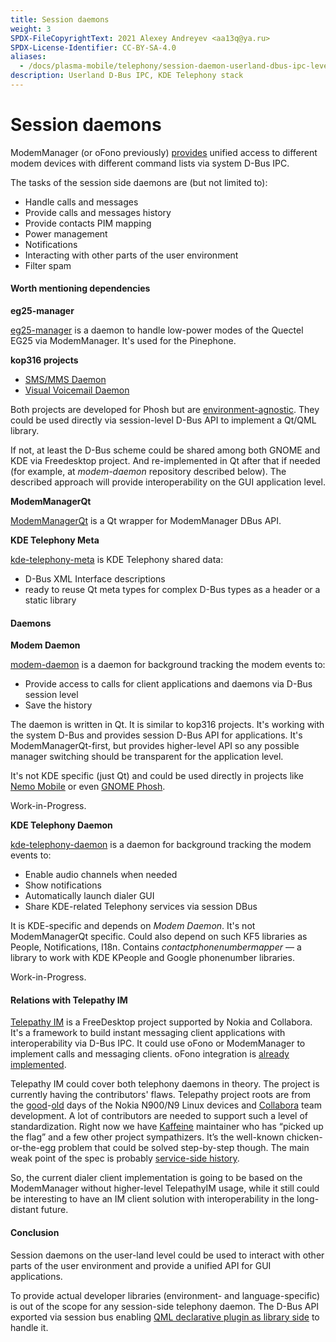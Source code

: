```yaml
---
title: Session daemons
weight: 3
SPDX-FileCopyrightText: 2021 Alexey Andreyev <aa13q@ya.ru>
SPDX-License-Identifier: CC-BY-SA-4.0
aliases:
  - /docs/plasma-mobile/telephony/session-daemon-userland-dbus-ipc-level/
description: Userland D-Bus IPC, KDE Telephony stack
---
```


# Session daemons

ModemManager (or oFono previously) [provides](../../../../content/docs/packaging/plasma-mobile/telephony/system-daemon-userland-dbus-ipc-level/) unified access to different modem devices with different command lists via system D-Bus IPC.

The tasks of the session side daemons are (but not limited to):

* Handle calls and messages
* Provide calls and messages history
* Provide contacts PIM mapping
* Power management
* Notifications
* Interacting with other parts of the user environment
* Filter spam

#### Worth mentioning dependencies

**eg25-manager**

[eg25-manager](https://gitlab.com/mobian1/eg25-manager) is a daemon to handle low-power modes of the Quectel EG25 via ModemManager. It's used for the Pinephone.

**kop316 projects**

* [SMS/MMS Daemon](https://gitlab.com/kop316/mmsd)
* [Visual Voicemail Daemon](https://gitlab.com/kop316/vvmd)

Both projects are developed for Phosh but are [environment-agnostic](https://gitlab.com/kop316/vvmd/-/issues/5). They could be used directly via session-level D-Bus API to implement a Qt/QML library.

If not, at least the D-Bus scheme could be shared among both GNOME and KDE via Freedesktop project. And re-implemented in Qt after that if needed (for example, at _modem-daemon_ repository described below). The described approach will provide interoperability on the GUI application level.

**ModemManagerQt**

[ModemManagerQt](https://invent.kde.org/frameworks/modemmanager-qt) is a Qt wrapper for ModemManager DBus API.

**KDE Telephony Meta**

[kde-telephony-meta](https://invent.kde.org/plasma-mobile/plasma-dialer/-/tree/master/kde-telephony-meta/) is KDE Telephony shared data:

* D-Bus XML Interface descriptions
* ready to reuse Qt meta types for complex D-Bus types as a header or a static library

#### Daemons

**Modem Daemon**

[modem-daemon](https://invent.kde.org/plasma-mobile/plasma-dialer/-/tree/master/modem-daemon) is a daemon for background tracking the modem events to:

* Provide access to calls for client applications and daemons via D-Bus session level
* Save the history

The daemon is written in Qt. It is similar to kop316 projects. It's working with the system D-Bus and provides session D-Bus API for applications. It's ModemManagerQt-first, but provides higher-level API so any possible manager switching should be transparent for the application level.

It's not KDE specific (just Qt) and could be used directly in projects like [Nemo Mobile](https://nemomobile.net/) or even [GNOME Phosh](https://gitlab.gnome.org/World/Phosh/phosh).

Work-in-Progress.

**KDE Telephony Daemon**

[kde-telephony-daemon](https://invent.kde.org/plasma-mobile/plasma-dialer/-/tree/master/kde-telephony-daemon) is a daemon for background tracking the modem events to:

* Enable audio channels when needed
* Show notifications
* Automatically launch dialer GUI
* Share KDE-related Telephony services via session DBus

It is KDE-specific and depends on _Modem Daemon_. It's not ModemManagerQt specific. Could also depend on such KF5 libraries as People, Notifications, I18n. Contains _contactphonenumbermapper_ — a library to work with KDE KPeople and Google phonenumber libraries.

Work-in-Progress.

#### Relations with Telepathy IM

[Telepathy IM](https://github.com/TelepathyIM/wiki/wiki) is a FreeDesktop project supported by Nokia and Collabora. It's a framework to build instant messaging client applications with interoperability via D-Bus IPC. It could use oFono or ModemManager to implement calls and messaging clients. oFono integration is [already implemented](https://github.com/TelepathyIM/telepathy-qt/wiki/Connection-Managers#gsm).

Telepathy IM could cover both telephony daemons in theory. The project is currently having the contributors' flaws. Telepathy project roots are from the [good](https://translate.yandex.ru/translate?url=https%3A%2F%2Fhabr.com%2Fru%2Fpost%2F171325%2F\&lang=ru-en)-[old](https://en.wikipedia.org/wiki/Peter\_principle) days of the Nokia N900/N9 Linux devices and [Collabora](https://mail.gnome.org/archives/desktop-devel-list/2017-September/msg00047.html) team development. A lot of contributors are needed to support such a level of standardization. Right now we have [Kaffeine](https://matrix.to/#/@kaffeine:matrix.org) maintainer who has “picked up the flag” and a few other project sympathizers. It’s the well-known chicken-or-the-egg problem that could be solved step-by-step though. The main weak point of the spec is probably [service-side history](https://github.com/TelepathyIM/wiki/wiki/Specification-TODO-list#service-side-history).

So, the current dialer client implementation is going to be based on the ModemManager without higher-level TelepathyIM usage, while it still could be interesting to have an IM client solution with interoperability in the long-distant future.

#### Conclusion

Session daemons on the user-land level could be used to interact with other parts of the user environment and provide a unified API for GUI applications.

To provide actual developer libraries (environment- and language-specific) is out of the scope for any session-side telephony daemon. The D-Bus API exported via session bus enabling [QML declarative plugin as library side](\_index-3.md) to handle it.
